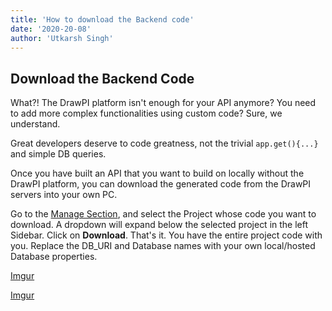 ```yaml
---
title: 'How to download the Backend code'
date: '2020-20-08'
author: 'Utkarsh Singh'
---
```


## Download the Backend Code

What?! The DrawPI platform isn't enough for your API anymore? You need to add more complex functionalities using custom code?
Sure, we understand. 

Great developers deserve to code greatness, not the trivial `app.get(){...}` and simple DB queries.

Once you have built an API that you want to build on locally without the DrawPI platform, you can download the generated code from the DrawPI servers into your own PC.

Go to the [Manage Section](https://drawpi.com/dashboard/manage), and select the Project whose code you want to download. A dropdown will expand below the selected project in the left Sidebar. Click on **Download**.
That's it. You have the entire project code with you. 
Replace the DB_URI and Database names with your own local/hosted Database properties. 

[Imgur](https://i.imgur.com/NENEjqf.png)

[Imgur](https://i.imgur.com/5ViMVJN.png)

